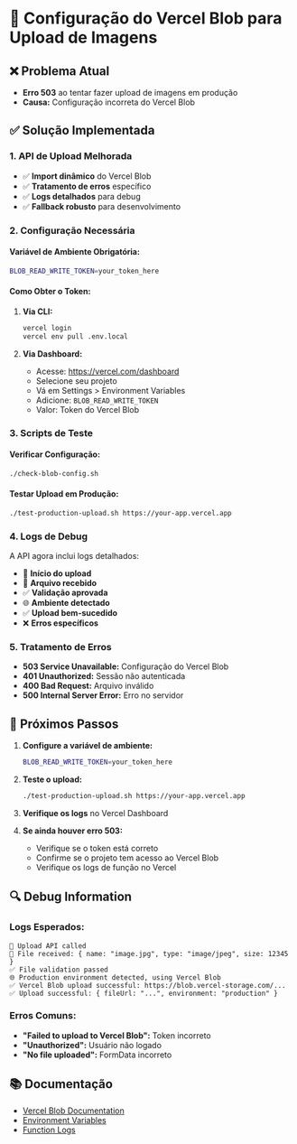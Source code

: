 # 🔧 Configuração do Vercel Blob para Upload de Imagens

## ❌ Problema Atual
- **Erro 503** ao tentar fazer upload de imagens em produção
- **Causa:** Configuração incorreta do Vercel Blob

## ✅ Solução Implementada

### 1. **API de Upload Melhorada**
- ✅ **Import dinâmico** do Vercel Blob
- ✅ **Tratamento de erros** específico
- ✅ **Logs detalhados** para debug
- ✅ **Fallback robusto** para desenvolvimento

### 2. **Configuração Necessária**

#### **Variável de Ambiente Obrigatória:**
```bash
BLOB_READ_WRITE_TOKEN=your_token_here
```

#### **Como Obter o Token:**
1. **Via CLI:**
   ```bash
   vercel login
   vercel env pull .env.local
   ```

2. **Via Dashboard:**
   - Acesse: https://vercel.com/dashboard
   - Selecione seu projeto
   - Vá em Settings > Environment Variables
   - Adicione: `BLOB_READ_WRITE_TOKEN`
   - Valor: Token do Vercel Blob

### 3. **Scripts de Teste**

#### **Verificar Configuração:**
```bash
./check-blob-config.sh
```

#### **Testar Upload em Produção:**
```bash
./test-production-upload.sh https://your-app.vercel.app
```

### 4. **Logs de Debug**
A API agora inclui logs detalhados:
- 🚀 **Início do upload**
- 📁 **Arquivo recebido**
- ✅ **Validação aprovada**
- 🌐 **Ambiente detectado**
- ✅ **Upload bem-sucedido**
- ❌ **Erros específicos**

### 5. **Tratamento de Erros**
- **503 Service Unavailable:** Configuração do Vercel Blob
- **401 Unauthorized:** Sessão não autenticada
- **400 Bad Request:** Arquivo inválido
- **500 Internal Server Error:** Erro no servidor

## 🎯 Próximos Passos

1. **Configure a variável de ambiente:**
   ```bash
   BLOB_READ_WRITE_TOKEN=your_token_here
   ```

2. **Teste o upload:**
   ```bash
   ./test-production-upload.sh https://your-app.vercel.app
   ```

3. **Verifique os logs** no Vercel Dashboard

4. **Se ainda houver erro 503:**
   - Verifique se o token está correto
   - Confirme se o projeto tem acesso ao Vercel Blob
   - Verifique os logs de função no Vercel

## 🔍 Debug Information

### **Logs Esperados:**
```
🚀 Upload API called
📁 File received: { name: "image.jpg", type: "image/jpeg", size: 12345 }
✅ File validation passed
🌐 Production environment detected, using Vercel Blob
✅ Vercel Blob upload successful: https://blob.vercel-storage.com/...
✅ Upload successful: { fileUrl: "...", environment: "production" }
```

### **Erros Comuns:**
- **"Failed to upload to Vercel Blob":** Token incorreto
- **"Unauthorized":** Usuário não logado
- **"No file uploaded":** FormData incorreto

## 📚 Documentação
- [Vercel Blob Documentation](https://vercel.com/docs/storage/vercel-blob)
- [Environment Variables](https://vercel.com/docs/projects/environment-variables)
- [Function Logs](https://vercel.com/docs/functions/logs)
